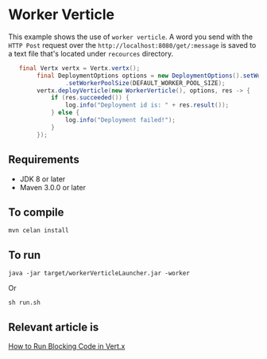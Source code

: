 # Worker Verticle

This example shows the use of `worker verticle`. A word you send with the `HTTP Post` request over the `http://localhost:8080/get/:message` is saved to a text file that's located under `recources` directory.
                                                 
```java
   final Vertx vertx = Vertx.vertx();
        final DeploymentOptions options = new DeploymentOptions().setWorker(true)
                .setWorkerPoolSize(DEFAULT_WORKER_POOL_SIZE);
        vertx.deployVerticle(new WorkerVerticle(), options, res -> {
            if (res.succeeded()) {
                log.info("Deployment id is: " + res.result());
            } else {
                log.info("Deployment failed!");
            }
        });
```

## Requirements
* JDK 8 or later
* Maven 3.0.0 or later

## To compile
```
mvn celan install
```

## To run
```
java -jar target/workerVerticleLauncher.jar -worker
```

Or

```
sh run.sh
```

## Relevant article is
[How to Run Blocking Code in Vert.x](https://medium.com/@hakdogan/how-to-run-blocking-code-in-vert-x-174dad7e0f94)